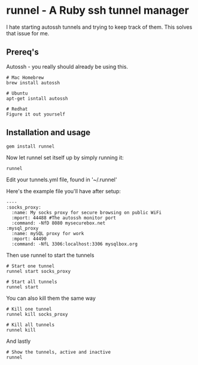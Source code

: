 # runnel - A Ruby ssh tunnel manager

I hate starting autossh tunnels and trying to keep track of them. This solves that issue for me.

## Prereq's

Autossh - you really should already be using this.

    # Mac Homebrew
    brew install autossh

    # Ubuntu
    apt-get isntall autossh

    # Redhat
    Figure it out yourself

## Installation and usage

    gem install runnel

Now let runnel set itself up by simply running it:

    runnel

Edit your tunnels.yml file, found in '~/.runnel'

Here's the example file you'll have after setup:

    ----
    :socks_proxy:
      :name: My socks proxy for secure browsing on public WiFi
      :mport: 44488 #The autossh monitor port
      :command: -NfD 8080 mysecurebox.net
    :mysql_proxy
      :name: mySQL proxy for work
      :mport: 44490
      :command: -NfL 3306:localhost:3306 mysqlbox.org

Then use runnel to start the tunnels

    # Start one tunnel
    runnel start socks_proxy

    # Start all tunnels
    runnel start

You can also kill them the same way

    # Kill one tunnel
    runnel kill socks_proxy

    # Kill all tunnels
    runnel kill

And lastly

    # Show the tunnels, active and inactive
    runnel
